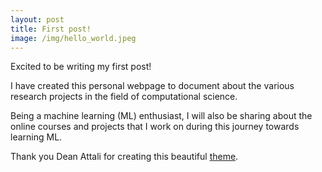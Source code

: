 ```yaml
---
layout: post
title: First post!
image: /img/hello_world.jpeg
---
```


Excited to be writing my first post! 

I have created this personal webpage to document about the various research projects in the field of computational science.    

Being a machine learning (ML) enthusiast, I will also be sharing about the online courses and projects that I work on during this journey towards learning ML.           

Thank you Dean Attali for creating this beautiful [theme](https://github.com/daattali/beautiful-jekyll).    
